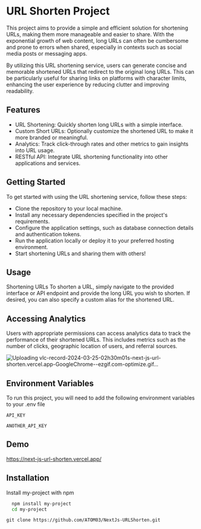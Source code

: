 # URL Shorten Project

This project aims to provide a simple and efficient solution for shortening URLs, making them more manageable and easier to share. With the exponential growth of web content, long URLs can often be cumbersome and prone to errors when shared, especially in contexts such as social media posts or messaging apps.

By utilizing this URL shortening service, users can generate concise and memorable shortened URLs that redirect to the original long URLs. This can be particularly useful for sharing links on platforms with character limits, enhancing the user experience by reducing clutter and improving readability.

## Features
- URL Shortening: Quickly shorten long URLs with a simple interface.
- Custom Short URLs: Optionally customize the shortened URL to make it more branded or meaningful.
- Analytics: Track click-through rates and other metrics to gain insights into URL usage.
- RESTful API: Integrate URL shortening functionality into other applications and services.
## Getting Started
To get started with using the URL shortening service, follow these steps:

- Clone the repository to your local machine.
- Install any necessary dependencies specified in the project's requirements.
- Configure the application settings, such as database connection details and authentication tokens.
- Run the application locally or deploy it to your preferred hosting environment.
- Start shortening URLs and sharing them with others!
## Usage
Shortening URLs
To shorten a URL, simply navigate to the provided interface or API endpoint and provide the long URL you wish to shorten. If desired, you can also specify a custom alias for the shortened URL.

## Accessing Analytics
Users with appropriate permissions can access analytics data to track the performance of their shortened URLs. This includes metrics such as the number of clicks, geographic location of users, and referral sources.


![Uploading vlc-record-2024-03-25-02h30m01s-next-js-url-shorten.vercel.app-GoogleChrome--ezgif.com-optimize.gif…]()


## Environment Variables

To run this project, you will need to add the following environment variables to your .env file

`API_KEY`

`ANOTHER_API_KEY`


## Demo

https://next-js-url-shorten.vercel.app/
## Installation

Install my-project with npm

```bash
  npm install my-project
  cd my-project
```
    git clone https://github.com/ATOM03/NextJs-URLShorten.git
